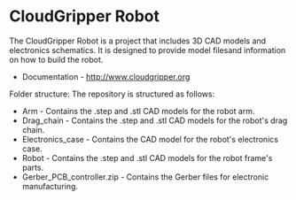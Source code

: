 # CloudGripper Robot

The CloudGripper Robot is a project that includes 3D CAD models and electronics schematics. It is designed to provide model filesand information on how to build the robot.

- Documentation - http://www.cloudgripper.org

Folder structure: The repository is structured as follows:
- Arm - Contains the .step and .stl CAD models for the robot arm.
- Drag_chain - Contains the .step and .stl CAD models for the robot's drag chain.
- Electronics_case - Contains the CAD model for the robot's electronics case.
- Robot - Contains the .step and .stl CAD models for the robot frame's parts.
- Gerber_PCB_controller.zip - Contains the Gerber files for electronic manufacturing.